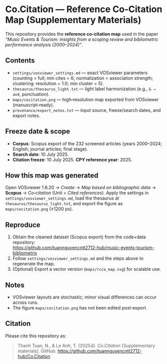 # Co.Citation — Reference Co‑Citation Map (Supplementary Materials)

This repository provides the **reference co‑citation map** used in the paper *“Music Events & Tourism: insights from a scoping review and bibliometric performance analysis (2000–2024)”*.

## Contents
- `settings/vosviewer_settings.md` — exact VOSviewer parameters (counting = full; min cites = 6; normalization = association strength; clustering: resolution = 1.0; min cluster = 5).
- `thesaurus/thesaurus_light.txt` — light label harmonization (e.g., `& → and`, punctuation).
- `maps/cocitation.png` — high‑resolution map exported from VOSviewer (manuscript‑ready).
- `provenance/export_notes.txt` — input source, freeze/search dates, and export notes.

## Freeze date & scope
- **Corpus**: Scopus export of the 232 screened articles (years 2000–2024; English; journal articles; final stage).
- **Search date**: 10 July 2025.
- **Citation freeze**: 10 July 2025. **CPY reference year**: 2025.

## How this map was generated
Open VOSviewer 1.6.20 → *Create* → *Map based on bibliographic data* → **Scopus** → *Co‑citation* (Unit = *Cited references*). Apply the settings in `settings/vosviewer_settings.md`, load the thesaurus at `thesaurus/thesaurus_light.txt`, and export the figure as `maps/cocitation.png` (≥1200 px).

## Reproduce
1. Obtain the cleaned dataset (Scopus export) from the code+data repository:  
   https://github.com/tuannguyencntt2712-hub/music-events-tourism-bibliometrix
2. Follow `settings/vosviewer_settings.md` and the steps above to regenerate the map.
3. (Optional) Export a vector version (`maps/rcca_map.svg`) for scalable use.

## Notes
- VOSviewer layouts are stochastic; minor visual differences can occur across runs.
- The figure `maps/cocitation.png` has not been edited post‑export.

## Citation
Please cite this repository as:
> Thanh Tuan, N., & Le Anh, T. (2025d). *Co.Citation* [Supplementary materials]. GitHub. https://github.com/tuannguyencntt2712-hub/Co.Citation
